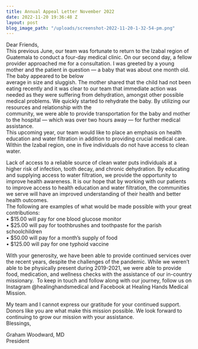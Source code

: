 ```yaml
---
title: Annual Appeal Letter November 2022
date: 2022-11-20 19:36:48 Z
layout: post
blog_image_path: "/uploads/screenshot-2022-11-20-1-32-54-pm.png"
---
```


Dear Friends,<br>This previous June, our team was fortunate to return to the Izabal region of Guatemala to conduct a four-day medical clinic. On our second day, a fellow provider approached me for a consultation. I was greeted by a young mother and the patient in question — a baby that was about one month old. The baby appeared to be below<br>average in size and sluggish. The mother shared that the child had not been eating recently and it was clear to our team that immediate action was needed as they were suffering from dehydration, amongst other possible medical problems. We quickly started to rehydrate the baby. By utilizing our resources and relationship with the<br>community, we were able to provide transportation for the baby and mother to the hospital — which was over two hours away — for further medical assistance.<br>This upcoming year, our team would like to place an emphasis on health education and water filtration in addition to providing crucial medical care. Within the Izabal region, one in five individuals do not have access to clean water.

Lack of access to a reliable source of clean water puts individuals at a higher risk of infection, tooth decay, and chronic dehydration. By educating and supplying access to water filtration, we provide the opportunity to improve health awareness. It is our hope that by working with our patients to improve access to health education and water filtration, the communities we serve will have an improved understanding of their health and better health outcomes.<br>The following are examples of what would be made possible with your great contributions:<br>• $15.00 will pay for one blood glucose monitor<br>• $25.00 will pay for toothbrushes and toothpaste for the parish schoolchildren<br>• $50.00 will pay for a month’s supply of food<br>• $125.00 will pay for one typhoid vaccine

With your generosity, we have been able to provide continued services over the recent years, despite the challenges of the pandemic. While we weren’t able to be physically present during 2019-2021, we were able to provide food, medication, and wellness checks with the assistance of our in-country missionary. &nbsp;To keep in touch and follow along with our journey, follow us on Instagram @healinghandsmedical and Facebook at Healing Hands Medical Mission.

My team and I cannot express our gratitude for your continued support. Donors like you are what make this mission possible. We look forward to continuing to grow our mission with your assistance.<br>Blessings,

Graham Woodward, MD<br>President